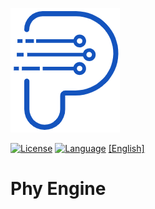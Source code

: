 <p align="left">
  <img src="documents/images/logo.png" alt="phy engine logo"/>
</p>

[![License](https://img.shields.io/badge/License-Apache%202.0-green.svg)](LICENSE.md)
[![Language](https://img.shields.io/badge/language-c++23-red.svg)](https://cn.cppreference.com/)
[[English]](README_CN.md)
# Phy Engine
